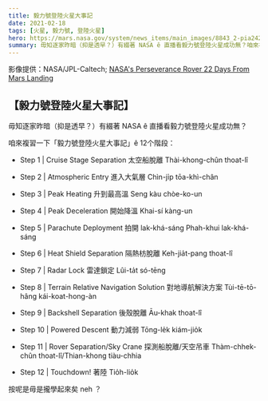 ```yaml
---
title: 毅力號登陸火星大事記
date: 2021-02-18
tags: [火星, 毅力號, 登陸火星]
hero: https://mars.nasa.gov/system/news_items/main_images/8843_2-pia24285_1a-edl-annotated-web.jpg
summary: 毋知逐家昨暗（抑是透早？）有綴著 NASA ê 直播看毅力號登陸火星成功無？咱來複習一下「毅力號登陸火星大事記」ê 12个階段。
---
```


影像提供：NASA/JPL-Caltech; [NASA's Perseverance Rover 22 Days From Mars Landing][1]

## 【毅力號登陸火星大事記】

毋知逐家昨暗（抑是透早？）有綴著 NASA ê 直播看毅力號登陸火星成功無？

咱來複習一下「毅力號登陸火星大事記」ê 12个階段：

- Step 1 | Cruise Stage Separation 太空船脫離 Thài-khong-chûn thoat-lî

- Step 2 | Atmospheric Entry 進入大氣層 Chìn-ji̍p tōa-khì-chân

- Step 3 | Peak Heating 升到最高溫 Seng kàu chòe-ko-un

- Step 4 | Peak Deceleration 開始降溫 Khai-sí kàng-un

- Step 5 | Parachute Deployment 拍開 lak-khá-sáng Phah-khui lak-khá-sáng

- Step 6 | Heat Shield Separation 隔熱枋脫離 Keh-jia̍t-pang thoat-lî

- Step 7 | Radar Lock 雷達鎖定 Lûi-ta̍t só-tēng

- Step 8 | Terrain Relative Navigation Solution 對地導航解決方案 Tùi-tē-tō-hâng kái-koat-hong-àn

- Step 9 | Backshell Separation 後殼脫離 Āu-khak thoat-lî

- Step 10 | Powered Descent 動力減弱 Tōng-le̍k kiám-jio̍k

- Step 11 | Rover Separation/Sky Crane 探測船脫離/天空吊車 Thàm-chhek-chûn thoat-lî/Thian-khong tiàu-chhia

- Step 12 | Touchdown! 著陸 Tio̍h-lio̍k

按呢是毋是攏學起來矣 neh ？

[1]: https://mars.nasa.gov/news/8843/nasas-perseverance-rover-22-days-from-mars-landing/?fbclid=IwAR2hRlJI9KFkwHhp-_6fV8TV92w_2eQn_9boHNU4PdZ2aPPvmgaQK0XuuUQ
